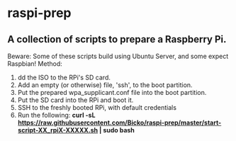 # raspi-prep
## A collection of scripts to prepare a Raspberry Pi.

Beware: Some of these scripts build using Ubuntu Server, and some expect Raspbian!
Method:
1. dd the ISO to the RPi's SD card.
2. Add an empty (or otherwise) file, 'ssh', to the boot partition.
3. Put the prepared wpa_supplicant.conf file into the boot partition.
4. Put the SD card into the RPi and boot it.
5. SSH to the freshly booted RPi, with default credentials
6. Run the following:
**curl -sL https://raw.githubusercontent.com/Bicko/raspi-prep/master/start-script-XX_rpiX-XXXXX.sh | sudo bash**
